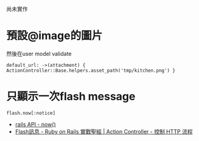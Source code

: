 尚未實作

# 預設@image的圖片

然後在user model validate

`default_url: ->(attachment) { ActionController::Base.helpers.asset_path('tmp/kitchen.png') }`


# 只顯示一次flash message

`flash.now[:notice]`
- [rails API - now()](http://api.rubyonrails.org/classes/ActionDispatch/Flash/FlashHash.html#method-i-now)
- [Flash訊息 - Ruby on Rails 實戰聖經 | Action Controller - 控制 HTTP 流程](https://ihower.tw/rails/actioncontroller.html#sec9)
